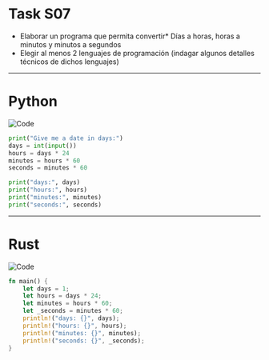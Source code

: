 # Task S07

- Elaborar un programa que permita convertir\* Días a horas, horas a minutos y minutos a segundos
- Elegir al menos 2 lenguajes de programación (indagar algunos detalles técnicos de dichos lenguajes)

---

# Python

![Code](./clock-python.png)

```python
print("Give me a date in days:")
days = int(input())
hours = days * 24
minutes = hours * 60
seconds = minutes * 60

print("days:", days)
print("hours:", hours)
print("minutes:", minutes)
print("seconds:", seconds)
```

---

# Rust

![Code](./clock-rust.png)

```rust
fn main() {
    let days = 1;
    let hours = days * 24;
    let minutes = hours * 60;
    let _seconds = minutes * 60;
    println!("days: {}", days);
    println!("hours: {}", hours);
    println!("minutes: {}", minutes);
    println!("seconds: {}", _seconds);
}
```
